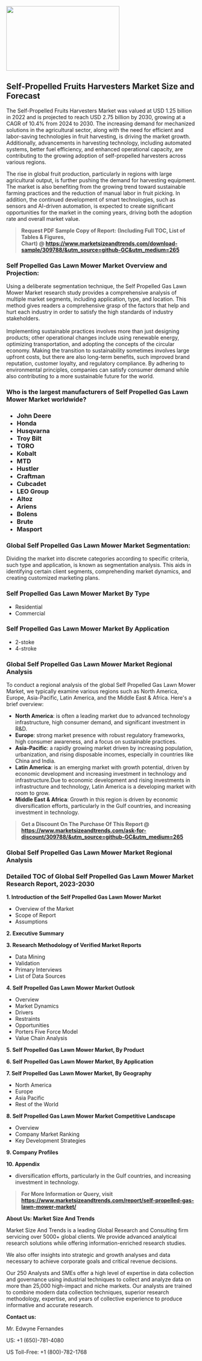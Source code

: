 <p><img class="alignnone size-medium wp-image-20088" src="https://ffe5etoiles.com/wp-content/uploads/2024/12/MST1-300x171.png" alt="" width="300" height="171" /></p><h2>Self-Propelled Fruits Harvesters Market Size and Forecast</h2><p>The Self-Propelled Fruits Harvesters Market was valued at USD 1.25 billion in 2022 and is projected to reach USD 2.75 billion by 2030, growing at a CAGR of 10.4% from 2024 to 2030. The increasing demand for mechanized solutions in the agricultural sector, along with the need for efficient and labor-saving technologies in fruit harvesting, is driving the market growth. Additionally, advancements in harvesting technology, including automated systems, better fuel efficiency, and enhanced operational capacity, are contributing to the growing adoption of self-propelled harvesters across various regions.</p><p>The rise in global fruit production, particularly in regions with large agricultural output, is further pushing the demand for harvesting equipment. The market is also benefiting from the growing trend toward sustainable farming practices and the reduction of manual labor in fruit picking. In addition, the continued development of smart technologies, such as sensors and AI-driven automation, is expected to create significant opportunities for the market in the coming years, driving both the adoption rate and overall market value.</p></p><blockquote id="" class=""><strong>Request PDF Sample Copy of Report: (Including Full TOC, List of Tables &amp; Figures, Chart)&nbsp;@&nbsp;<strong><a href="https://www.marketsizeandtrends.com/download-sample/309788/&utm_source=github-GC&utm_medium=265" target="_blank">https://www.marketsizeandtrends.com/download-sample/309788/&utm_source=github-GC&utm_medium=265</a></strong></strong></blockquote><h3 id="" class="">Self Propelled Gas Lawn Mower Market&nbsp;Overview and Projection:</h3><p id="" class="">Using a deliberate segmentation technique, the Self Propelled Gas Lawn Mower Market research study provides a comprehensive analysis of multiple market segments, including application, type, and location. This method gives readers a comprehensive grasp of the factors that help and hurt each industry in order to satisfy the high standards of industry stakeholders. <br /> <br />Implementing sustainable practices involves more than just designing products; other operational changes include using renewable energy, optimizing transportation, and adopting the concepts of the circular economy. Making the transition to sustainability sometimes involves large upfront costs, but there are also long-term benefits, such improved brand reputation, customer loyalty, and regulatory compliance. By adhering to environmental principles, companies can satisfy consumer demand while also contributing to a more sustainable future for the world.</p><h3 id="" class="">Who is the largest manufacturers of&nbsp;Self Propelled Gas Lawn Mower Market worldwide?</h3><h3 class=""><p><ul><li>John Deere </li><li> Honda </li><li> Husqvarna </li><li> Troy Bilt </li><li> TORO </li><li> Kobalt </li><li> MTD </li><li> Hustler </li><li> Craftman </li><li> Cubcadet </li><li> LEO Group </li><li> Altoz </li><li> Ariens </li><li> Bolens </li><li> Brute </li><li> Masport</li></ul></p></h3><h3 id="" class="">Global&nbsp;Self Propelled Gas Lawn Mower Market Segmentation:</h3><p id="" class="">Dividing the market into discrete categories according to specific criteria, such type and application, is known as segmentation analysis. This aids in identifying certain client segments, comprehending market dynamics, and creating customized marketing plans.</p><h3 id="" class="">Self Propelled Gas Lawn Mower Market&nbsp;By Type</h3><p><p><ul><li>Residential</li><li> Commercial</p></li></ul></p></p><h3 id="" class="">Self Propelled Gas Lawn Mower Market&nbsp;By Application</h3><p class=""><p><ul><li>2-stoke</li><li> 4-stroke</li></ul></p></p><h3 id="" class="">Global Self Propelled Gas Lawn Mower Market Regional Analysis</h3><p id="" class="">To conduct a regional analysis of the global Self Propelled Gas Lawn Mower Market, we typically examine various regions such as North America, Europe, Asia-Pacific, Latin America, and the Middle East &amp; Africa. Here's a brief overview:</p><ul><li><strong>North America</strong>: is often a leading market due to advanced technology infrastructure, high consumer demand, and significant investment in R&amp;D.</li><li><strong>Europe</strong>: strong market presence with robust regulatory frameworks, high consumer awareness, and a focus on sustainable practices.</li><li><strong>Asia-Pacific</strong>: a rapidly growing market driven by increasing population, urbanization, and rising disposable incomes, especially in countries like China and India.</li><li><strong>Latin America</strong>: is an emerging market with growth potential, driven by economic development and increasing investment in technology and infrastructure.Due to economic development and rising investments in infrastructure and technology, Latin America is a developing market with room to grow.</li><li><strong>Middle East &amp; Africa</strong>: Growth in this region is driven by economic diversification efforts, particularly in the Gulf countries, and increasing investment in technology.</li></ul><blockquote id="" class=""><strong>Get a Discount On The Purchase Of This Report @ <strong><a href="https://www.marketsizeandtrends.com/ask-for-discount/309788/&utm_source=github-GC&utm_medium=265" target="_blank">https://www.marketsizeandtrends.com/ask-for-discount/309788/&utm_source=github-GC&utm_medium=265</a></strong></strong></blockquote><h3 id="" class="">Global Self Propelled Gas Lawn Mower Market Regional Analysis</h3><h3 id="" class="">Detailed TOC of Global Self Propelled Gas Lawn Mower Market Research Report, 2023-2030</h3><p id="" class=""><strong>1. Introduction of the Self Propelled Gas Lawn Mower Market</strong></p><ul><li>Overview of the Market</li><li>Scope of Report</li><li>Assumptions</li></ul><p id="" class=""><strong>2. Executive Summary</strong></p><p id="" class=""><strong>3. Research Methodology of Verified Market Reports</strong></p><ul><li>Data Mining</li><li>Validation</li><li>Primary Interviews</li><li>List of Data Sources</li></ul><p id="" class=""><strong>4. Self Propelled Gas Lawn Mower Market Outlook</strong></p><ul><li>Overview</li><li>Market Dynamics</li><li>Drivers</li><li>Restraints</li><li>Opportunities</li><li>Porters Five Force Model</li><li>Value Chain Analysis</li></ul><p id="" class=""><strong>5. Self Propelled Gas Lawn Mower Market, By Product</strong></p><p id="" class=""><strong>6. Self Propelled Gas Lawn Mower Market, By Application</strong></p><p id="" class=""><strong>7. Self Propelled Gas Lawn Mower Market, By Geography</strong></p><ul><li>North America</li><li>Europe</li><li>Asia Pacific</li><li>Rest of the World</li></ul><p id="" class=""><strong>8. Self Propelled Gas Lawn Mower Market Competitive Landscape</strong></p><ul><li>Overview</li><li>Company Market Ranking</li><li>Key Development Strategies</li></ul><p id="" class=""><strong>9. Company Profiles</strong></p><p id="" class=""><strong>10. Appendix</strong></p><ul><li>diversification efforts, particularly in the Gulf countries, and increasing investment in technology.</li></ul><blockquote id="" class=""><strong>For More Information or Query, visit <strong><strong><a href="https://www.marketsizeandtrends.com/report/self-propelled-gas-lawn-mower-market/" target="_blank">https://www.marketsizeandtrends.com/report/self-propelled-gas-lawn-mower-market/</a></strong></strong></strong></blockquote><p id="" class=""><strong>About Us: Market Size And Trends</strong></p><p id="" class="">Market Size And Trends is a leading Global Research and Consulting firm servicing over 5000+ global clients. We provide advanced analytical research solutions while offering information-enriched research studies.</p><p id="" class="">We also offer insights into strategic and growth analyses and data necessary to achieve corporate goals and critical revenue decisions.</p><p id="" class="">Our 250 Analysts and SMEs offer a high level of expertise in data collection and governance using industrial techniques to collect and analyze data on more than 25,000 high-impact and niche markets. Our analysts are trained to combine modern data collection techniques, superior research methodology, expertise, and years of collective experience to produce informative and accurate research.</p><p id="" class=""><strong>Contact us:</strong></p><p id="" class="">Mr. Edwyne Fernandes</p><p id="" class="">US: +1 (650)-781-4080</p><p id="" class="">US Toll-Free: +1 (800)-782-1768</p>
